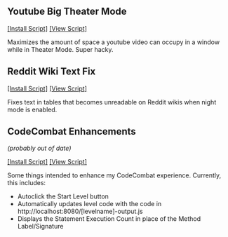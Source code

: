 ## Youtube Big Theater Mode
[[Install Script]](https://github.com/Driphter/UserScripts/raw/master/youtube-big-theater-mode.user.js)
[[View Script]](https://github.com/Driphter/UserScripts/blob/master/youtube-big-theater-mode.user.js)

Maximizes the amount of space a youtube video can occupy in a window while in Theater Mode. Super hacky.

## Reddit Wiki Text Fix 
[[Install Script]](https://github.com/Driphter/UserScripts/raw/master/reddit-wiki-text-fix.user.js)
[[View Script]](https://github.com/Driphter/UserScripts/blob/master/reddit-wiki-text-fix.user.js)

Fixes text in tables that becomes unreadable on Reddit wikis when night mode is enabled.

## CodeCombat Enhancements 
*(probably out of date)*

[[Install Script]](https://github.com/Driphter/UserScripts/raw/master/codecombat-enhancements.user.js)
[[View Script]](https://github.com/Driphter/UserScripts/blob/master/codecombat-enhancements.user.js)

Some things intended to enhance my CodeCombat experience. Currently, this includes:
- Autoclick the Start Level button
- Automatically updates level code with the code in http://localhost:8080/[levelname]-output.js
- Displays the Statement Execution Count in place of the Method Label/Signature
